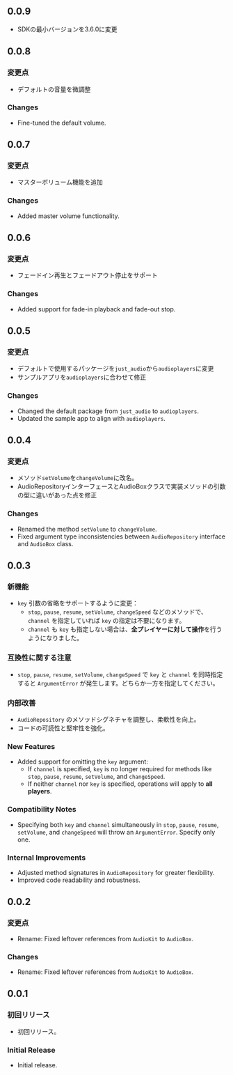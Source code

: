 ## 0.0.9
- SDKの最小バージョンを3.6.0に変更

## 0.0.8

### 変更点
- デフォルトの音量を微調整

### Changes
- Fine-tuned the default volume.

## 0.0.7

### 変更点
- マスターボリューム機能を追加

### Changes
- Added master volume functionality.

## 0.0.6

### 変更点
- フェードイン再生とフェードアウト停止をサポート

### Changes
- Added support for fade-in playback and fade-out stop.

## 0.0.5

### 変更点
- デフォルトで使用するパッケージを`just_audio`から`audioplayers`に変更
- サンプルアプリを`audioplayers`に合わせて修正

### Changes
- Changed the default package from `just_audio` to `audioplayers`.
- Updated the sample app to align with `audioplayers`.

## 0.0.4

### 変更点
- メソッド`setVolume`を`changeVolume`に改名。
- AudioRepositoryインターフェースとAudioBoxクラスで実装メソッドの引数の型に違いがあった点を修正

### Changes
- Renamed the method `setVolume` to `changeVolume`.
- Fixed argument type inconsistencies between `AudioRepository` interface and `AudioBox` class.

## 0.0.3

### 新機能
- `key` 引数の省略をサポートするように変更：
  - `stop`, `pause`, `resume`, `setVolume`, `changeSpeed` などのメソッドで、`channel` を指定していれば `key` の指定は不要になります。
  - `channel` も `key` も指定しない場合は、**全プレイヤーに対して操作**を行うようになりました。

### 互換性に関する注意
- `stop`, `pause`, `resume`, `setVolume`, `changeSpeed` で `key` と `channel` を同時指定すると `ArgumentError` が発生します。どちらか一方を指定してください。

### 内部改善
- `AudioRepository` のメソッドシグネチャを調整し、柔軟性を向上。
- コードの可読性と堅牢性を強化。

### New Features
- Added support for omitting the `key` argument:
  - If `channel` is specified, `key` is no longer required for methods like `stop`, `pause`, `resume`, `setVolume`, and `changeSpeed`.
  - If neither `channel` nor `key` is specified, operations will apply to **all players**.

### Compatibility Notes
- Specifying both `key` and `channel` simultaneously in `stop`, `pause`, `resume`, `setVolume`, and `changeSpeed` will throw an `ArgumentError`. Specify only one.

### Internal Improvements
- Adjusted method signatures in `AudioRepository` for greater flexibility.
- Improved code readability and robustness.

## 0.0.2

### 変更点
- Rename: Fixed leftover references from `AudioKit` to `AudioBox`.

### Changes
- Rename: Fixed leftover references from `AudioKit` to `AudioBox`.

## 0.0.1

### 初回リリース
- 初回リリース。

### Initial Release
- Initial release.